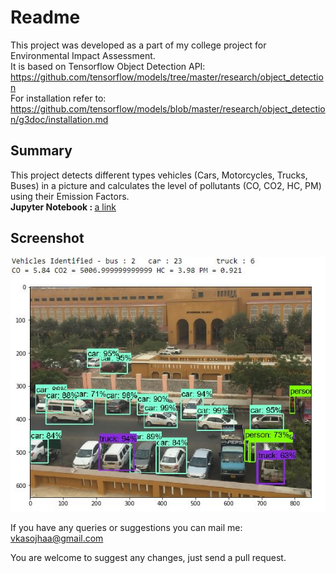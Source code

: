 # Readme

This project was developed as a part of my college project for Environmental Impact Assessment.<br>
It is based on Tensorflow Object Detection API: https://github.com/tensorflow/models/tree/master/research/object_detection<br>
For installation refer to: https://github.com/tensorflow/models/blob/master/research/object_detection/g3doc/installation.md
## Summary
This project detects different types vehicles (Cars, Motorcycles, Trucks, Buses) in a picture and calculates the level of pollutants (CO, CO2, HC, PM) using their Emission Factors.<br>
<b>Jupyter Notebook : </b> 
[a link](/object_detection/pollution_detection.ipynb)
## Screenshot
![Screenshot](/object_detection/screenshot.png)




If you have any queries or suggestions you can mail me: vkasojhaa@gmail.com

You are welcome to suggest any changes, just send a pull request.
